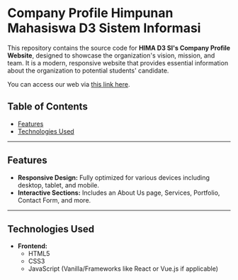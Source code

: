 # Company Profile Himpunan Mahasiswa D3 Sistem Informasi
This repository contains the source code for **HIMA D3 SI's Company Profile Website**, designed to showcase the organization's vision, mission, and team. It is a modern, responsive website that provides essential information about the organization to potential students' candidate.

You can access our web via [this link here](https://himad3si.github.io/company-profile/).

## Table of Contents
- [Features](#features)
- [Technologies Used](#technologies-used)
---
## Features
- **Responsive Design:** Fully optimized for various devices including desktop, tablet, and mobile.
- **Interactive Sections:** Includes an About Us page, Services, Portfolio, Contact Form, and more.
---
## Technologies Used
- **Frontend:**
  - HTML5
  - CSS3
  - JavaScript (Vanilla/Frameworks like React or Vue.js if applicable)
